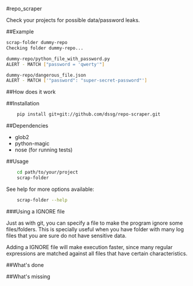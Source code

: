 #repo_scraper

Check your projects for possible data/password leaks.

##Example
```bash
scrap-folder dummy-repo
Checking folder dummy-repo...

dummy-repo/python_file_with_password.py
ALERT - MATCH ["password = 'qwerty'"]

dummy-repo/dangerous_file.json
ALERT - MATCH ['"password": "super-secret-password"']
```

##How does it work

##Installation

```bash
    pip install git+git://github.com/dssg/repo-scraper.git
```

##Dependencies

* glob2
* python-magic
* nose (for running tests)

##Usage

```bash
    cd path/to/your/project
    scrap-folder
```

See help for more options available:

```bash
    scrap-folder --help
```

###Using a IGNORE file

Just as with git, you can specify a file to make the program ignore some files/folders. This is specially useful when you have folder with many log files that you are sure do not have sensitive data.

Adding a IGNORE file will make execution faster, since many regular expressions are matched against all files that have certain characteristics.

##What's done

##What's missing